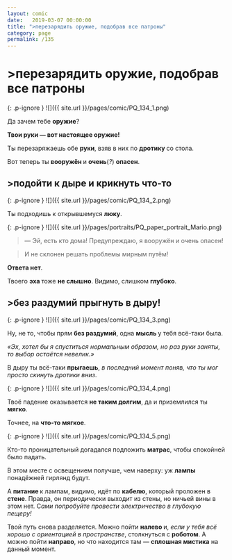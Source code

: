 ```yaml
---
layout: comic
date:   2019-03-07 00:00:00 
title: ">перезарядить оружие, подобрав все патроны"
category: page
permalink: /135
---
```

# >перезарядить оружие, подобрав все патроны

{: .p-ignore }
![]({{ site.url }}/pages/comic/PQ_134_1.png)

Да зачем тебе <strong>оружие</strong>? 

<strong>Твои руки — вот настоящее оружие!</strong>

Ты перезаряжаешь обе <strong>руки</strong>, взяв в них по <strong>дротику </strong>со стола.

Вот теперь ты <strong>вооружён </strong>и <strong>очень</strong>(<em>?</em>) <strong>опасен</strong>.

## >подойти к дыре и крикнуть что-то

{: .p-ignore }
![]({{ site.url }}/pages/comic/PQ_134_2.png)

Ты подходишь к открывшемуся <strong>люку</strong>.

{: .p-ignore }
![]({{ site.url }}/pages/portraits/PQ_paper_portrait_Mario.png)

<blockquote>— Эй, есть кто дома! Предупреждаю, я вооружён и очень опасен!</blockquote>

<blockquote>И не склонен решать проблемы мирным путём!</blockquote>

<strong>Ответа нет</strong>. 

Твоего <strong>эха </strong>тоже <strong>не слышно</strong>. Видимо, слишком <strong>глубоко</strong>.

## >без раздумий прыгнуть в дыру!

{: .p-ignore }
![]({{ site.url }}/pages/comic/PQ_134_3.png)

Ну, не то, чтобы прям <strong>без раздумий</strong>, одна <strong>мысль </strong>у тебя всё-таки была.

<em>«Эх, хотел бы я спуститься нормальным образом, но раз руки заняты, то выбор остаётся невелик.»</em>

В дыру ты всё-таки <strong>прыгаешь</strong>, <em>в последний момент поняв, что ты мог просто скинуть дротики вниз</em>.

{: .p-ignore }
![]({{ site.url }}/pages/comic/PQ_134_4.png)

Твоё падение оказывается <strong>не таким долгим</strong>, да и приземлился ты <strong>мягко</strong>.

Точнее, на <strong>что-то мягкое</strong>.

{: .p-ignore }
![]({{ site.url }}/pages/comic/PQ_134_5.png)

Кто-то проницательный догадался подложить <strong>матрас</strong>, чтобы спокойней было падать.

В этом месте с освещением получше, чем наверху: уж <strong>лампы </strong>понадёжней гирлянд будут.

А <strong>питание </strong>к лампам, видимо, идёт по <strong>кабелю</strong>, который проложен в <strong>стене</strong>. Правда, он периодически выходит из стены, но ничьей вины в этом нет. С<em>ами попробуйте провести электричество в глубокую пещеру!</em>

Твой путь снова разделяется. Можно пойти <strong>налево </strong>и, <em>если у тебя всё хорошо с ориентацией в пространстве</em>, столкнуться с <strong>роботом</strong>. А можно пойти <strong>направо</strong>, но что находится там — <strong>сплошная мистика</strong> на данный момент.
